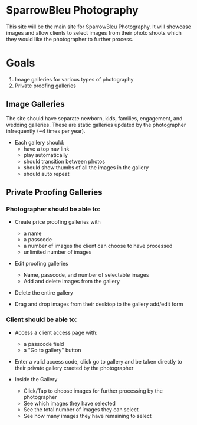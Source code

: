 SparrowBleu Photography
===========
This site will be the main site for SparrowBleu Photography.  It will showcase images and allow clients to select images from their photo shoots which they would like the photographer to further process.

# Goals

1. Image galleries for various types of photography
2. Private proofing galleries

## Image Galleries

The site should have separate newborn, kids, families, engagement, and wedding galleries. These are static galleries updated by the photographer infrequently (~4 times per year).

- Each gallery should:
	- have a top nav link
	- play automatically
	- should transition between photos
	- should show thumbs of all the images in the gallery
	- should auto repeat

## Private Proofing Galleries


### Photographer should be able to:

- Create price proofing galleries with
	- a name
	- a passcode
	- a number of images the client can choose to have processed
	- unlimited number of images

- Edit proofing galleries
	- Name, passcode, and number of selectable images
	- Add and delete images from the gallery

- Delete the entire gallery

- Drag and drop images from their desktop to the gallery add/edit form

### Client should be able to:

- Access a client access page with:
	- a passcode field
	- a "Go to gallery" button

- Enter a valid access code, click go to gallery and be taken directly to their private gallery craeted by the photographer

- Inside the Gallery
	- Click/Tap to choose images for further processing by the photographer
	- See which images they have selected
	- See the total number of images they can select
	- See how many images they have remaining to select
